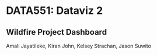 # DATA551: Dataviz 2
## Wildfire Project Dashboard

Amali Jayatileke, Kiran John, Kelsey Strachan, Jason Suwito
